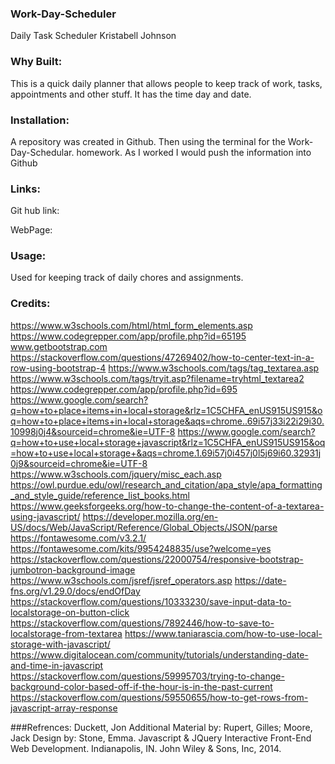 ### Work-Day-Scheduler
Daily Task Scheduler
Kristabell Johnson

### Why Built:
This is a quick daily planner that allows people to keep track of work, tasks, appointments and other stuff.  It has the time day and date. 

### Installation:

A repository was created in Github. Then using the terminal for the Work-Day-Schedular. homework. As I worked I would push the information into Github

### Links:

Git hub link:

WebPage:

### Usage:

Used for keeping track of daily chores and assignments. 

### Credits:
https://www.w3schools.com/html/html_form_elements.asp
https://www.codegrepper.com/app/profile.php?id=65195
www.getbootstrap.com
https://stackoverflow.com/questions/47269402/how-to-center-text-in-a-row-using-bootstrap-4
https://www.w3schools.com/tags/tag_textarea.asp
https://www.w3schools.com/tags/tryit.asp?filename=tryhtml_textarea2
https://www.codegrepper.com/app/profile.php?id=695
https://www.google.com/search?q=how+to+place+items+in+local+storage&rlz=1C5CHFA_enUS915US915&oq=how+to+place+items+in+local+storage&aqs=chrome..69i57j33i22i29i30.10998j0j4&sourceid=chrome&ie=UTF-8
https://www.google.com/search?q=how+to+use+local+storage+javascript&rlz=1C5CHFA_enUS915US915&oq=how+to+use+local+storage+&aqs=chrome.1.69i57j0i457j0l5j69i60.32931j0j9&sourceid=chrome&ie=UTF-8
https://www.w3schools.com/jquery/misc_each.asp
https://owl.purdue.edu/owl/research_and_citation/apa_style/apa_formatting_and_style_guide/reference_list_books.html
https://www.geeksforgeeks.org/how-to-change-the-content-of-a-textarea-using-javascript/
https://developer.mozilla.org/en-US/docs/Web/JavaScript/Reference/Global_Objects/JSON/parse
https://fontawesome.com/v3.2.1/
https://fontawesome.com/kits/9954248835/use?welcome=yes
https://stackoverflow.com/questions/22000754/responsive-bootstrap-jumbotron-background-image
https://www.w3schools.com/jsref/jsref_operators.asp
https://date-fns.org/v1.29.0/docs/endOfDay
https://stackoverflow.com/questions/10333230/save-input-data-to-localstorage-on-button-click
https://stackoverflow.com/questions/7892446/how-to-save-to-localstorage-from-textarea
https://www.taniarascia.com/how-to-use-local-storage-with-javascript/
https://www.digitalocean.com/community/tutorials/understanding-date-and-time-in-javascript
https://stackoverflow.com/questions/59995703/trying-to-change-background-color-based-off-if-the-hour-is-in-the-past-current
https://stackoverflow.com/questions/59550655/how-to-get-rows-from-javascript-array-response


###Refrences:
Duckett, Jon Additional Material by: Rupert, Gilles; Moore, Jack Design by: Stone, Emma. Javascript & JQuery Interactive Front-End Web Development. Indianapolis, IN. John Wiley & Sons, Inc, 2014.